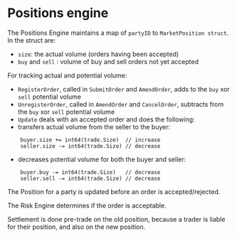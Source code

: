 # Positions engine

The Positions Engine maintains a map of `partyID` to `MarketPosition struct`. In
the struct are:

* `size`: the actual volume (orders having been accepted)
* `buy` and `sell` : volume of buy and sell orders not yet accepted

For tracking actual and potential volume:

* `RegisterOrder`, called in `SubmitOrder` and `AmendOrder`, adds to the `buy`
xor `sell` potential volume
* `UnregisterOrder`, called in `AmendOrder` and `CancelOrder`, subtracts from
the `buy` xor `sell` potential volume
* `Update` deals with an accepted order and does the following:
* transfers actual volume from the seller to the buyer:
```
    buyer.size += int64(trade.Size)  // increase
    seller.size -= int64(trade.Size) // decrease
```
* decreases potential volume for both the buyer and seller:
```
    buyer.buy -= int64(trade.Size)   // decrease
    seller.sell -= int64(trade.Size) // decrease
```
The Position for a party is updated before an order is accepted/rejected.

The Risk Engine determines if the order is acceptable.

Settlement is done pre-trade on the old position, because a trader is liable for
their position, and also on the new position.
